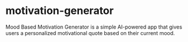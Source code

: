 # motivation-generator
Mood Based Motivation Generator is a simple AI-powered app that gives users a personalized motivational quote based on their current mood.
